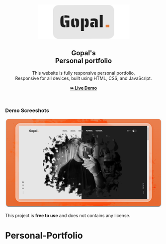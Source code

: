 <div align="center">
  
  <img src="/readme-images/project-logo.png"/>

  <h2 align="center">Gopal's<br/>Personal portfolio</h2>

  This website is fully responsive personal portfolio, <br />Responsive for all devices, built using HTML, CSS, and JavaScript.

  <a href="https://codeminamo.github.io/Personal-Portfolio/"><strong>➥ Live Demo</strong></a>

</div>

<br />

### Demo Screeshots

![Gopal Portfolio Desktop Demo](./readme-images/desktop.png "Desktop Demo")

This project is **free to use** and does not contains any license.
# Personal-Portfolio
